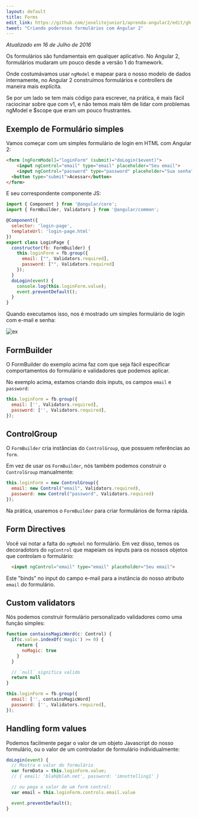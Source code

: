 ```yaml
---
layout: default
title: Forms
edit_link: https://github.com/joselitojunior1/aprenda-angular2/edit/gh-pages/forms/index.md
tweet: "Criando poderosos formulários com Angular 2"
---
```


_Atualizado em 16 de Julho de 2016_

Os formulários são fundamentais em qualquer aplicativo. No Angular 2, formulários mudaram um pouco desde a versão 1 do framework.

Onde costumávamos usar `ngModel` e mapear para o nosso modelo de dados internamente, no Angular 2 construímos formulários e controllers de maneira mais explícita.

Se por um lado se tem mais código para escrever, na prática, é mais fácil raciocinar sobre que com v1, e não temos mais
têm de lidar com problemas ngModel e $scope que eram um pouco frustrantes.

## Exemplo de Formulário simples

Vamos começar com um simples formulário de login em HTML com Angular 2:

```html
<form [ngFormModel]="loginForm" (submit)="doLogin($event)">
    <input ngControl="email" type="email" placeholder="Seu email">
    <input ngControl="password" type="password" placeholder="Sua senha">
  <button type="submit">Acessar</button>
</form>
```

E seu correspondente componente JS:

```javascript
import { Component } from '@angular/core';
import { FormBuilder, Validators } from '@angular/common';

@Component({
  selector: 'login-page',
  templateUrl: 'login-page.html'
})
export class LoginPage {
  constructor(fb: FormBuilder) {
    this.loginForm = fb.group({
      email: ["", Validators.required],
      password: ["", Validators.required]
    });
  }
  doLogin(event) {
    console.log(this.loginForm.value);
    event.preventDefault();
  }
}

```

Quando executamos isso, nos é mostrado um simples formulário de login com e-mail e senha:

![ex](ex1.png)

## FormBuilder

O FormBuilder do exemplo acima faz com que seja fácil especificar comportamentos do formulário e validadores que podemos aplicar.

No exemplo acima, estamos criando dois inputs, os campos `email` e `password`:

```javascript
this.loginForm = fb.group({
  email: ['', Validators.required],
  password: ['', Validators.required],
});
```

## ControlGroup

O `FormBuilder` cria instâncias do `ControlGroup`, que possuem referências ao `form`.

Em vez de usar os `FormBuilder`, nós também podemos construir o `ControlGroup` manualmente:

```javascript
this.loginForm = new ControlGroup({
  email: new Control("email", Validators.required),
  password: new Control("password", Validators.required)
});
```

Na prática, usaremos o `FormBuilder` para criar formulários de forma rápida.

## Form Directives

Você vai notar a falta do `ngModel` no formulário. Em vez disso, temos os decoradotors do `ngControl` que mapeiam os inputs para os nossos objetos que controlam o formulário:

```html
  <input ngControl="email" type="email" placeholder="Seu email">
```

Este "binds" no input do campo e-mail para a instância do nosso atributo `email` do formulário.

## Custom validators

Nós podemos construir formulário personalizado validadores como uma função simples:

```javascript
function containsMagicWord(c: Control) {
  if(c.value.indexOf('magic') >= 0) {
    return {
      noMagic: true
    }
  }

  // `null` significa valido
  return null
}

this.loginForm = fb.group({
  email: ['', containsMagicWord]
  password: ['', Validators.required],
});
```

## Handling form values

Podemos facilmente pegar o valor de um objeto Javascript do nosso formulário, ou o valor de um controlador de formulário individualmente:

```javascript
doLogin(event) {
  // Mostra o valor do formulário
  var formData = this.loginForm.value;
  // { email: 'blah@blah.net', password: 'imnottelling1' }

  // ou pega o valor de um form control:
  var email = this.loginForm.controls.email.value

  event.preventDefault();
}
```
